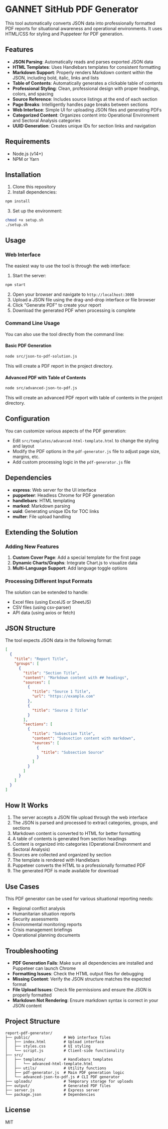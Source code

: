 # GANNET SitHub PDF Generator

This tool automatically converts JSON data into professionally formatted PDF reports for situational awareness and operational environments. It uses HTML/CSS for styling and Puppeteer for PDF generation.

## Features

- **JSON Parsing**: Automatically reads and parses exported JSON data
- **HTML Templates**: Uses Handlebars templates for consistent formatting
- **Markdown Support**: Properly renders Markdown content within the JSON, including bold, italic, links and lists
- **Table of Contents**: Automatically generates a clickable table of contents
- **Professional Styling**: Clean, professional design with proper headings, colors, and spacing
- **Source Reference**: Includes source listings at the end of each section
- **Page Breaks**: Intelligently handles page breaks between sections
- **Web Interface**: Simple UI for uploading JSON files and generating PDFs
- **Categorized Content**: Organizes content into Operational Environment and Sectoral Analysis categories
- **UUID Generation**: Creates unique IDs for section links and navigation

## Requirements

- Node.js (v14+)
- NPM or Yarn

## Installation

1. Clone this repository
2. Install dependencies:

```bash
npm install
```

3. Set up the environment:

```bash
chmod +x setup.sh
./setup.sh
```

## Usage

### Web Interface

The easiest way to use the tool is through the web interface:

1. Start the server:

```bash
npm start
```

2. Open your browser and navigate to `http://localhost:3000`
3. Upload a JSON file using the drag-and-drop interface or file browser
4. Click "Generate PDF" to create your report
5. Download the generated PDF when processing is complete

### Command Line Usage

You can also use the tool directly from the command line:

#### Basic PDF Generation

```bash
node src/json-to-pdf-solution.js
```

This will create a PDF report in the project directory.

#### Advanced PDF with Table of Contents

```bash
node src/advanced-json-to-pdf.js
```

This will create an advanced PDF report with table of contents in the project directory.

## Configuration

You can customize various aspects of the PDF generation:

- Edit `src/templates/advanced-html-template.html` to change the styling and layout
- Modify the PDF options in the `pdf-generator.js` file to adjust page size, margins, etc.
- Add custom processing logic in the `pdf-generator.js` file

## Dependencies

- **express**: Web server for the UI interface
- **puppeteer**: Headless Chrome for PDF generation
- **handlebars**: HTML templating
- **marked**: Markdown parsing
- **uuid**: Generating unique IDs for TOC links
- **multer**: File upload handling

## Extending the Solution

### Adding New Features

1. **Custom Cover Page**: Add a special template for the first page
2. **Dynamic Charts/Graphs**: Integrate Chart.js to visualize data
3. **Multi-Language Support**: Add language toggle options

### Processing Different Input Formats

The solution can be extended to handle:
- Excel files (using ExcelJS or SheetJS)
- CSV files (using csv-parser)
- API data (using axios or fetch)

## JSON Structure

The tool expects JSON data in the following format:

```json
[
  {
    "title": "Report Title",
    "groups": [
      {
        "title": "Section Title",
        "content": "Markdown content with ## headings",
        "sources": [
          {
            "title": "Source 1 Title",
            "url": "https://example.com"
          },
          {
            "title": "Source 2 Title"
          }
        ],
        "sections": [
          {
            "title": "Subsection Title",
            "content": "Subsection content with markdown",
            "sources": [
              {
                "title": "Subsection Source"
              }
            ]
          }
        ]
      }
    ]
  }
]
```

## How It Works

1. The server accepts a JSON file upload through the web interface
2. The JSON is parsed and processed to extract categories, groups, and sections
3. Markdown content is converted to HTML for better formatting
4. A table of contents is generated from section headings
5. Content is organized into categories (Operational Environment and Sectoral Analysis)
6. Sources are collected and organized by section
7. The template is rendered with Handlebars
8. Puppeteer converts the HTML to a professionally formatted PDF
9. The generated PDF is made available for download

## Use Cases

This PDF generator can be used for various situational reporting needs:
- Regional conflict analysis
- Humanitarian situation reports
- Security assessments
- Environmental monitoring reports
- Crisis management briefings
- Operational planning documents

## Troubleshooting

- **PDF Generation Fails**: Make sure all dependencies are installed and Puppeteer can launch Chrome
- **Formatting Issues**: Check the HTML output files for debugging
- **Missing Content**: Verify the JSON structure matches the expected format
- **File Upload Issues**: Check file permissions and ensure the JSON is properly formatted
- **Markdown Not Rendering**: Ensure markdown syntax is correct in your JSON content

## Project Structure

```
report-pdf-generator/
├── public/               # Web interface files
│   ├── index.html        # Upload interface
│   ├── styles.css        # UI styling
│   └── script.js         # Client-side functionality
├── src/
│   ├── templates/        # Handlebars templates
│   │   └── advanced-html-template.html
│   ├── utils/            # Utility functions
│   ├── pdf-generator.js  # Main PDF generation logic
│   └── advanced-json-to-pdf.js # CLI PDF generator
├── uploads/              # Temporary storage for uploads
├── output/               # Generated PDF files
├── server.js             # Express server
└── package.json          # Dependencies
```

## License

MIT
